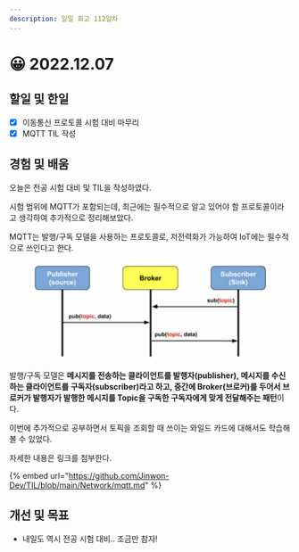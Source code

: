 ```yaml
---
description: 일일 회고 112일차
---
```


# 😀 2022.12.07

## 할일 및 한일&#x20;

* [x] 이동통신 프로토콜 시험 대비 마무리&#x20;
* [x] MQTT TIL 작성&#x20;

## 경험 및 배움&#x20;

오늘은 전공 시험 대비 및 TIL을 작성하였다.

시험 범위에 MQTT가 포함되는데, 최근에는 필수적으로 알고 있어야 할 프로토콜이라고 생각하여 추가적으로 정리해보았다.

MQTT는 발행/구독 모델을 사용하는 프로토콜로, 저전력화가 가능하여 IoT에는 필수적으로 쓰인다고 한다.

<figure><img src="../.gitbook/assets/image (1).png" alt=""><figcaption></figcaption></figure>

발행/구독 모델은 **메시지를 전송하는 클라이언트를 발행자(publisher), 메시지를 수신하는 클라이언트를 구독자(subscriber)라고 하고, 중간에 Broker(브로커)를 두어서 브로커가 발행자가 발행한 메시지를 Topic을 구독한 구독자에게 맞게 전달해주는 패턴**이다.

이번에 추가적으로 공부하면서 토픽을 조회할 때 쓰이는 와일드 카드에 대해서도 학습해볼 수 있었다.

자세한 내용은 링크를 첨부한다.

{% embed url="https://github.com/Jinwon-Dev/TIL/blob/main/Network/mqtt.md" %}

## 개선 및 목표&#x20;

* 내일도 역시 전공 시험 대비.. 조금만 참자!&#x20;
